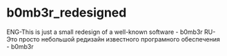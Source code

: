 # b0mb3r_redesigned
ENG-This is just a small redesign of a well-known software - b0mb3r
RU-Это просто небольшой редизайн известного програмного обеспечения - b0mb3r
